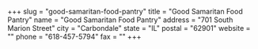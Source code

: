 +++
slug = "good-samaritan-food-pantry"
title = "Good Samaritan Food Pantry"
name = "Good Samaritan Food Pantry"
address = "701 South Marion Street"
city = "Carbondale"
state = "IL"
postal = "62901"
website = ""
phone = "618-457-5794"
fax = ""
+++
